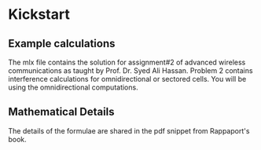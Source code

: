 # Kickstart

## Example calculations 

The mlx file contains the solution for assignment#2 of advanced wireless communications as taught by Prof. Dr. Syed Ali Hassan. Problem 2 contains interference calculations for omnidirectional or sectored cells. You will be using the omnidirectional computations. 

## Mathematical Details 

The details of the formulae are shared in the pdf snippet from Rappaport's book.  